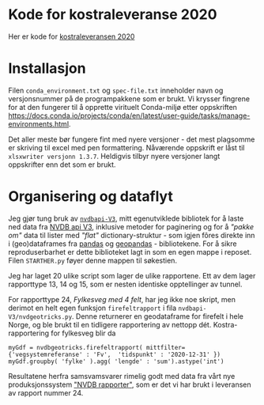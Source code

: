 # Kode for kostraleveranse 2020

Her er kode for [kostraleveransen 2020](https://github.com/LtGlahn/kostrarapportering2020)

# Installasjon 

Filen `conda_environment.txt` og `spec-file.txt` inneholder navn og versjonsnummer på de programpakkene som er brukt. Vi krysser fingrene for at den fungerer til å opprette virituelt Conda-miljø etter oppskriften https://docs.conda.io/projects/conda/en/latest/user-guide/tasks/manage-environments.html. 


Det aller meste bør fungere fint med nyere versjoner - det mest plagsomme er skriving til excel med pen formattering. Nåværende oppskrift er låst til `xlsxwriter versjonn 1.3.7`. Heldigvis tilbyr nyere versjoner langt oppskrifter enn det som er brukt. 

# Organisering og dataflyt

Jeg gjør tung bruk av [`nvdbapi-V3`](https://github.com/LtGlahn/nvdbapi-V3), mitt egenutviklede bibliotek for å laste ned data fra [NVDB api V3](https://nvdbapiles-v3.atlas.vegvesen.no/dokumentasjon/), inklusive metoder for paginering og for å _"pakke om"_ data til lister med _"flat"_ dictionary-struktur - som igjen fôres direkte inn i (geo)dataframes fra [pandas](https://pandas.pydata.org/) og [geopandas](https://geopandas.org/) - bibliotekene. For å sikre reproduserbarhet er dette biblioteket lagt in som en egen mappe i reposet. Filen `STARTHER.py` føyer denne mappen til søkestien. 

Jeg har laget 20 ulike script som lager de ulike rapportene. Ett av dem lager rapporttype 13, 14 og 15, som er nesten identiske opptellinger av tunnel. 

For rapporttype 24, _Fylkesveg med 4 felt_, har jeg ikke noe skript, men derimot en helt egen funksjon `firefeltrapport` i fila `nvdbapi-V3/nvdgeotricks.py`. Denne returnerer en geodataframe for firefelt i hele Norge, og ble brukt til en tidligere rapportering av nettopp dét. Kostra-rapportering for fylkesveg blir da 
```
myGdf = nvdbgeotricks.firefeltrapport( mittfilter={'vegsystemreferanse' : 'Fv',  'tidspunkt' : '2020-12-31' })
myGdf.groupby( 'fylke' ).agg( 'lengde' : 'sum').astype('int')
```

Resultatene herfra samsvamsvarer rimelig godt med data fra vårt nye produksjonssystem ["NVDB rapporter"](https://www.vegdata.no/produkter-og-tjenester/nvdb-rapporter/), som er det vi har brukt i leveransen av rapport nummer 24. 





